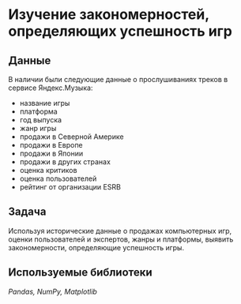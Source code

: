 # Изучение закономерностей, определяющих успешность игр

## Данные

В наличии были следующие данные о прослушиваниях треков в сервисе Яндекс.Музыка:
- название игры
- платформа
- год выпуска
- жанр игры
- продажи в Северной Америке
- продажи в Европе 
- продажи в Японии
- продажи в других странах
- оценка критиков
- оценка пользователей
- рейтинг от организации ESRB

## Задача

Используя исторические данные о продажах компьютерных игр, оценки пользователей и экспертов, жанры и платформы, выявить закономерности, определяющие успешность игры.  

## Используемые библиотеки
*Pandas, NumPy, Matplotlib*
